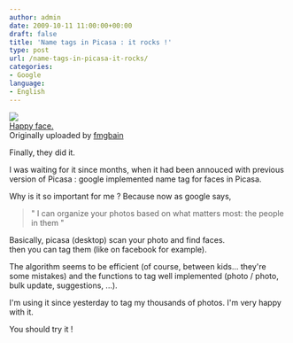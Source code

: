 ```yaml
---
author: admin
date: 2009-10-11 11:00:00+00:00
draft: false
title: 'Name tags in Picasa : it rocks !'
type: post
url: /name-tags-in-picasa-it-rocks/
categories:
- Google
language:
- English
---
```


[![](http://farm4.static.flickr.com/3503/3984337867_a520a3050b_m.jpg)
](http://www.flickr.com/photos/fmgbain/3984337867/)  
[Happy face.](http://www.flickr.com/photos/fmgbain/3984337867/)  
Originally uploaded by [fmgbain](http://www.flickr.com/people/fmgbain/)

Finally, they did it.  
  
I was waiting for it since months, when it had been annouced with previous version of Picasa : google implemented name tag for faces in Picasa.  
  
Why is it so important for me ? Because now as  google says,  


<blockquote>"  
I can organize your photos based on what matters most: the people in them  
"</blockquote>

  
  
Basically, picasa (desktop) scan your photo and find faces.  
then you can tag them (like on facebook for example).  
  
The algorithm seems to be efficient (of course, between kids... they're some mistakes) and the functions to tag well implemented (photo / photo, bulk update, suggestions, ...).  
  
I'm using it since yesterday to tag my thousands of photos. I'm very happy with it.   


  


You should try it !
